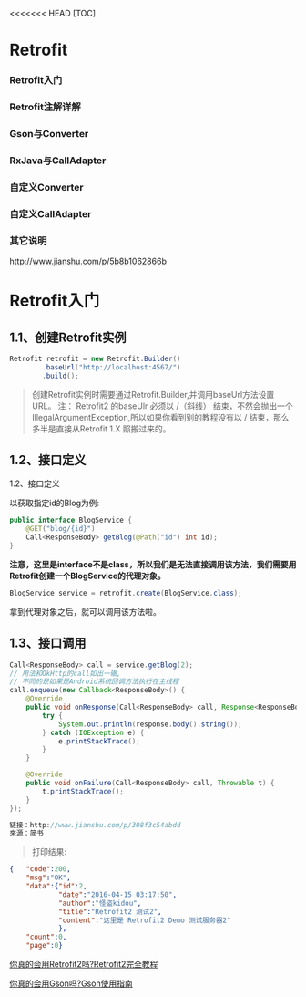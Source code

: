 <<<<<<< HEAD
[TOC]

# Retrofit


### Retrofit入门
### Retrofit注解详解
### Gson与Converter
### RxJava与CallAdapter
### 自定义Converter
### 自定义CallAdapter
### 其它说明

http://www.jianshu.com/p/5b8b1062866b

# Retrofit入门
## 1.1、创建Retrofit实例

```java
Retrofit retrofit = new Retrofit.Builder()
        .baseUrl("http://localhost:4567/")
        .build();
```
>创建Retrofit实例时需要通过Retrofit.Builder,并调用baseUrl方法设置URL。
注： Retrofit2 的baseUlr 必须以 /（斜线） 结束，不然会抛出一个IllegalArgumentException,所以如果你看到别的教程没有以 / 结束，那么多半是直接从Retrofit 1.X 照搬过来的。

## 1.2、接口定义
1.2、接口定义

以获取指定id的Blog为例:
```java
public interface BlogService {
    @GET("blog/{id}")
    Call<ResponseBody> getBlog(@Path("id") int id);
}
```
**注意，这里是interface不是class，所以我们是无法直接调用该方法，我们需要用Retrofit创建一个BlogService的代理对象。**
```java
BlogService service = retrofit.create(BlogService.class);
```
拿到代理对象之后，就可以调用该方法啦。

## 1.3、接口调用
```java
Call<ResponseBody> call = service.getBlog(2);
// 用法和OkHttp的call如出一辙,
// 不同的是如果是Android系统回调方法执行在主线程
call.enqueue(new Callback<ResponseBody>() {
    @Override
    public void onResponse(Call<ResponseBody> call, Response<ResponseBody> response) {
        try {
            System.out.println(response.body().string());
        } catch (IOException e) {
            e.printStackTrace();
        }
    }

    @Override
    public void onFailure(Call<ResponseBody> call, Throwable t) {
        t.printStackTrace();
    }
});

链接：http://www.jianshu.com/p/308f3c54abdd
來源：简书
```

>打印结果:
```json
{   "code":200,
    "msg":"OK",
    "data":{"id":2,
            "date":"2016-04-15 03:17:50",
            "author":"怪盗kidou",
            "title":"Retrofit2 测试2",
            "content":"这里是 Retrofit2 Demo 测试服务器2"
            },
    "count":0,
    "page":0}
```


[你真的会用Retrofit2吗?Retrofit2完全教程](http://www.jianshu.com/p/308f3c54abdd)

[你真的会用Gson吗?Gson使用指南](http://www.jianshu.com/p/e740196225a4)
